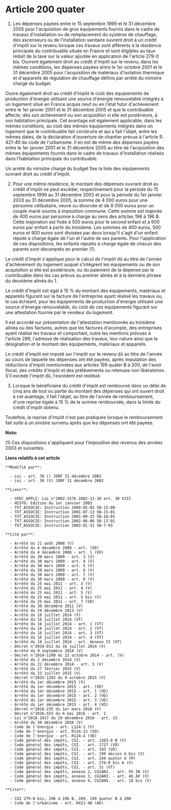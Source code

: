 # Article 200 quater

1. Les dépenses payées entre le 15 septembre 1999 et le 31 décembre 2005 pour l'acquisition de gros équipements fournis dans
le cadre de travaux d'installation ou de remplacement du système de chauffage, des ascenseurs ou de l'installation sanitaire
ouvrent droit à un crédit d'impôt sur le revenu lorsque ces travaux sont afférents à la résidence principale du contribuable
située en France et sont éligibles au taux réduit de la taxe sur la valeur ajoutée en application de l'article 279-0 bis.
Ouvrent également droit au crédit d'impôt sur le revenu, dans les mêmes conditions, les dépenses payées entre le 1er octobre
2001 et le 31 décembre 2005 pour l'acquisition de matériaux d'isolation thermique et d'appareils de régulation de chauffage
définis par arrêté du ministre chargé du budget.

Ouvre également droit au crédit d'impôt le coût des équipements de production d'énergie utilisant une source d'énergie
renouvelable intégrés à un logement situé en France acquis neuf ou en l'état futur d'achèvement entre le 1er janvier 2001 et
le 31 décembre 2005 et que le contribuable affecte, dès son achèvement ou son acquisition si elle est postérieure, à son
habitation principale. Cet avantage est également applicable, dans les mêmes conditions, au coût des mêmes équipements
intégrés dans un logement que le contribuable fait construire et qui a fait l'objet, entre les mêmes dates, de la déclaration
d'ouverture de chantier prévue à l'article R. 421-40 du code de l'urbanisme. Il en est de même des dépenses payées entre le
1er janvier 2001 et le 31 décembre 2005 au titre de l'acquisition des mêmes équipements fournis dans le cadre de travaux
d'installation réalisés dans l'habitation principale du contribuable.

Un arrêté du ministre chargé du budget fixe la liste des équipements ouvrant droit au crédit d'impôt.

2. Pour une même résidence, le montant des dépenses ouvrant droit au crédit d'impôt ne peut excéder, respectivement pour la
période du 15 septembre 1999 au 31 décembre 2002 et pour la période du 1er janvier 2003 au 31 décembre 2005, la somme de 4
000 euros pour une personne célibataire, veuve ou divorcée et de 8 000 euros pour un couple marié soumis à imposition
commune. Cette somme est majorée de 400 euros par personne à charge au sens des articles 196 à 196 B. Cette majoration est
fixée à 500 euros pour le second enfant et à 600 euros par enfant à partir du troisième. Les sommes de 400 euros, 500 euros
et 600 euros sont divisées par deux lorsqu'il s'agit d'un enfant réputé à charge égale de l'un et l'autre de ses parents.
Pour l'application de ces dispositions, les enfants réputés à charge égale de chacun des parents sont décomptés en premier
(1).

Le crédit d'impôt s'applique pour le calcul de l'impôt dû au titre de l'année d'achèvement du logement auquel s'intègrent les
équipements ou de son acquisition si elle est postérieure, ou du paiement de la dépense par le contribuable dans les cas
prévus au premier alinéa et à la dernière phrase du deuxième alinéa du 1.

Le crédit d'impôt est égal à 15 % du montant des équipements, matériaux et appareils figurant sur la facture de l'entreprise
ayant réalisé les travaux ou, le cas échéant, pour les équipements de production d'énergie utilisant une source d'énergie
renouvelable, du coût de ces équipements figurant sur une attestation fournie par le vendeur du logement.

Il est accordé sur présentation de l'attestation mentionnée au troisième alinéa ou des factures, autres que les factures
d'acompte, des entreprises ayant réalisé les travaux et comportant, outre les mentions prévues à l'article 289, l'adresse de
réalisation des travaux, leur nature ainsi que la désignation et le montant des équipements, matériaux et appareils.

Le crédit d'impôt est imputé sur l'impôt sur le revenu dû au titre de l'année au cours de laquelle les dépenses ont été
payées, après imputation des réductions d'impôt mentionnées aux articles 199 quater B à 200, de l'avoir fiscal, des crédits
d'impôt et des prélèvements ou retenues non libératoires. S'il excède l'impôt dû, l'excédent est restitué.

3. Lorsque le bénéficiaire du crédit d'impôt est remboursé dans un délai de cinq ans de tout ou partie du montant des
dépenses qui ont ouvert droit à cet avantage, il fait l'objet, au titre de l'année de remboursement, d'une reprise égale à 15
% de la somme remboursée, dans la limite du crédit d'impôt obtenu.

Toutefois, la reprise d'impôt n'est pas pratiquée lorsque le remboursement fait suite à un sinistre survenu après que les
dépenses ont été payées.

**Nota:**

(1) Ces dispositions s'appliquent pour l'imposition des revenus des années 2003 et suivantes.

**Liens relatifs à cet article**

	**Modifié par**:

	  - Loi - art. 78 () JORF 31 décembre 2002
	  - Loi - art. 30 (V) JORF 31 décembre 2002

	**Liens**:

	  - SPEC_APPLI: Loi n°2002-1576 2002-12-30 art. 30 VIII
	  - HISTO: Edition du 1er janvier 2003
	  - TXT_ASSOCIE: Instruction 2000-05-03 5B-15-00
	  - TXT_ASSOCIE: Instruction 2001-07-13 5B-15-01
	  - TXT_ASSOCIE: Instruction 2001-09-25 5B-16-01
	  - TXT_ASSOCIE: Instruction 2002-06-06 5B-13-02
	  - TXT_ASSOCIE: Instruction 2003-01-31 5B-7-03

	**Cité par**:

	  - Arrêté du 21 août 2008 (V)
	  - Arrêté du 4 décembre 2008 - art. (VD)
	  - Arrêté du 4 décembre 2008 - art. 1 (VD)
	  - Arrêté du 30 mars 2009 - art. 3 (V)
	  - Arrêté du 30 mars 2009 - art. 4 (V)
	  - Arrêté du 30 mars 2009 - art. 5 (V)
	  - Arrêté du 30 mars 2009 - art. 6 (V)
	  - Arrêté du 30 mars 2009 - art. 7 (V)
	  - Arrêté du 30 mars 2009 - art. 8 (V)
	  - Arrêté du 25 mai 2011 - art. 3 (V)
	  - Arrêté du 25 mai 2011 - art. 4 (V)
	  - Arrêté du 25 mai 2011 - art. 5 (V)
	  - Arrêté du 25 mai 2011 - art. 5 bis (V)
	  - Arrêté du 25 mai 2011 - art. 7 (VD)
	  - Arrêté du 30 décembre 2011 (V)
	  - Arrêté du 29 décembre 2013 (V)
	  - Arrêté du 16 juillet 2014 (V)
	  - Arrêté du 16 juillet 2014 (VT)
	  - Arrêté du 16 juillet 2014 - art. 1 (VT)
	  - Arrêté du 16 juillet 2014 - art. 2 (VT)
	  - Arrêté du 16 juillet 2014 - art. 3 (VT)
	  - Arrêté du 16 juillet 2014 - art. 4 (VT)
	  - Arrêté du 16 juillet 2014 - art. Annexe II (VT)
	  - Décret n°2014-812 du 16 juillet 2014 (V)
	  - Arrêté du 9 septembre 2014 (V)
	  - Décret n°2014-1299 du 23 octobre 2014 - art. (V)
	  - Arrêté du 2 décembre 2014 (V)
	  - Arrêté du 22 décembre 2014 - art. 5 (V)
	  - Arrêté du 27 février 2015 (V)
	  - Arrêté du 23 juillet 2015 (V)
	  - Décret n°2015-1262 du 9 octobre 2015 (V)
	  - Arrêté du 1er décembre 2015 (V)
	  - Arrêté du 1er décembre 2015 - art. (VD)
	  - Arrêté du 1er décembre 2015 - art. 1 (VD)
	  - Arrêté du 1er décembre 2015 - art. 2 (VD)
	  - Arrêté du 1er décembre 2015 - art. 3 (VD)
	  - Arrêté du 1er décembre 2015 - art. 4 (VD)
	  - Décret n°2016-235 du 1er mars 2016 (V)
	  - Décret n°2016-555 du 6 mai 2016 - art. 1
	  - Loi n°2016-1917 du 29 décembre 2016 - art. 23
	  - Arrêté du 30 décembre 2016 (V)
	  - Code de l'énergie - art. L124-1 (V)
	  - Code de l'énergie - art. R124-13 (VD)
	  - Code de l'énergie - art. R124-4 (VD)
	  - Code général des impôts, CGI. - art. 1383-0 B (V)
	  - Code général des impôts, CGI. - art. 1727 (VD)
	  - Code général des impôts, CGI. - art. 193 (VD)
	  - Code général des impôts, CGI. - art. 199 decies G bis (V)
	  - Code général des impôts, CGI. - art. 244 quater U (M)
	  - Code général des impôts, CGI. - art. 278-0 bis A (V)
	  - Code général des impôts, CGI. - art. 31 (VT)
	  - Code général des impôts, annexe 2, CGIAN2. - art. 95 ZN (V)
	  - Code général des impôts, annexe 3, CGIAN3. - art. 46 AX (V)
	  - Code général des impôts, annexe 4, CGIAN4. - art. 18 bis (V)

	**Cite**:

	  - CGI 279-0 bis, 196 à 196 B, 289, 199 quater B à 200
	  - Code de l'urbanisme - art. R421-40 (Ab)
